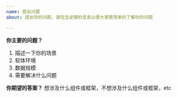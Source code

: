 ```yaml
---
name: 提出问题
about: 提出你的问题，请包含足够的信息以便大家更简单的了解你的问题

---
```


**你主要的问题？**
1. 描述一下你的场景
  1. 软体环境
  2. 数据规模
2. 需要解决什么问题

**你期望的答案？**
想涉及什么组件或框架，不想涉及什么组件或框架，etc
